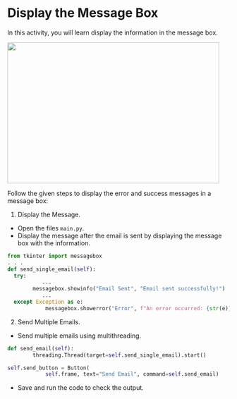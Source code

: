 Display the Message Box
===================




In this activity, you will learn display the information in the message box.




<img src= "https://s3.amazonaws.com/media-p.slid.es/uploads/1525749/images/10908256/pasted-from-clipboard.png" width = "480" height = "320">


Follow the given steps to display the error and success messages in a message box:


1. Display the Message.
* Open the files `main.py`.
* Display the message after the email is sent by displaying the message box with the information.
~~~python
from tkinter import messagebox
. . .
def send_single_email(self):
  try:
           ...
       	messagebox.showinfo("Email Sent", "Email sent successfully!")
           ...
  except Exception as e:
            messagebox.showerror("Error", f"An error occurred: {str(e)}")
~~~


2. Send Multiple Emails.


* Send multiple emails using multithreading.
~~~python
def send_email(self):
        threading.Thread(target=self.send_single_email).start()

self.send_button = Button(
            self.frame, text="Send Email", command=self.send_email)
~~~
* Save and run the code to check the output.
